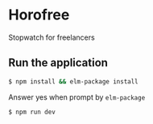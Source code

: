 # Horofree
Stopwatch for freelancers

## Run the application
```bash
$ npm install && elm-package install
```

Answer yes when prompt by `elm-package`

```
$ npm run dev
```
